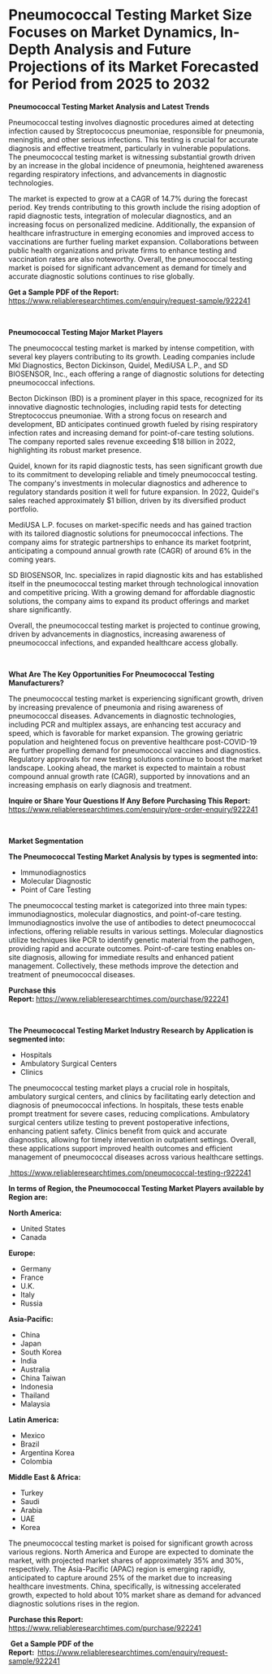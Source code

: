 <p><h1>Pneumococcal Testing Market Size Focuses on Market Dynamics, In-Depth Analysis and Future Projections of its Market Forecasted for Period from 2025 to 2032</h1></p><p><strong>Pneumococcal Testing Market Analysis and Latest Trends</strong></p>
<p><p>Pneumococcal testing involves diagnostic procedures aimed at detecting infection caused by Streptococcus pneumoniae, responsible for pneumonia, meningitis, and other serious infections. This testing is crucial for accurate diagnosis and effective treatment, particularly in vulnerable populations. The pneumococcal testing market is witnessing substantial growth driven by an increase in the global incidence of pneumonia, heightened awareness regarding respiratory infections, and advancements in diagnostic technologies.</p><p>The market is expected to grow at a CAGR of 14.7% during the forecast period. Key trends contributing to this growth include the rising adoption of rapid diagnostic tests, integration of molecular diagnostics, and an increasing focus on personalized medicine. Additionally, the expansion of healthcare infrastructure in emerging economies and improved access to vaccinations are further fueling market expansion. Collaborations between public health organizations and private firms to enhance testing and vaccination rates are also noteworthy. Overall, the pneumococcal testing market is poised for significant advancement as demand for timely and accurate diagnostic solutions continues to rise globally.</p></p>
<p><strong>Get a Sample PDF of the Report:&nbsp;</strong> <a href="https://www.reliableresearchtimes.com/enquiry/request-sample/922241?utm_campaign=3385&utm_medium=2&utm_source=Github&utm_content=ia&utm_term=18042025&utm_id=pneumococcal-testing">https://www.reliableresearchtimes.com/enquiry/request-sample/922241</a></p>
<p>&nbsp;</p>
<p><strong>Pneumococcal Testing Major Market Players</strong></p>
<p><p>The pneumococcal testing market is marked by intense competition, with several key players contributing to its growth. Leading companies include Mkl Diagnostics, Becton Dickinson, Quidel, MediUSA L.P., and SD BIOSENSOR, Inc., each offering a range of diagnostic solutions for detecting pneumococcal infections.</p><p>Becton Dickinson (BD) is a prominent player in this space, recognized for its innovative diagnostic technologies, including rapid tests for detecting Streptococcus pneumoniae. With a strong focus on research and development, BD anticipates continued growth fueled by rising respiratory infection rates and increasing demand for point-of-care testing solutions. The company reported sales revenue exceeding $18 billion in 2022, highlighting its robust market presence.</p><p>Quidel, known for its rapid diagnostic tests, has seen significant growth due to its commitment to developing reliable and timely pneumococcal testing. The company's investments in molecular diagnostics and adherence to regulatory standards position it well for future expansion. In 2022, Quidel's sales reached approximately $1 billion, driven by its diversified product portfolio.</p><p>MediUSA L.P. focuses on market-specific needs and has gained traction with its tailored diagnostic solutions for pneumococcal infections. The company aims for strategic partnerships to enhance its market footprint, anticipating a compound annual growth rate (CAGR) of around 6% in the coming years.</p><p>SD BIOSENSOR, Inc. specializes in rapid diagnostic kits and has established itself in the pneumococcal testing market through technological innovation and competitive pricing. With a growing demand for affordable diagnostic solutions, the company aims to expand its product offerings and market share significantly.</p><p>Overall, the pneumococcal testing market is projected to continue growing, driven by advancements in diagnostics, increasing awareness of pneumococcal infections, and expanded healthcare access globally.</p></p>
<p>&nbsp;</p>
<p><strong>What Are The Key Opportunities For Pneumococcal Testing Manufacturers?</strong></p>
<p><p>The pneumococcal testing market is experiencing significant growth, driven by increasing prevalence of pneumonia and rising awareness of pneumococcal diseases. Advancements in diagnostic technologies, including PCR and multiplex assays, are enhancing test accuracy and speed, which is favorable for market expansion. The growing geriatric population and heightened focus on preventive healthcare post-COVID-19 are further propelling demand for pneumococcal vaccines and diagnostics. Regulatory approvals for new testing solutions continue to boost the market landscape. Looking ahead, the market is expected to maintain a robust compound annual growth rate (CAGR), supported by innovations and an increasing emphasis on early diagnosis and treatment.</p></p>
<p><strong>Inquire or Share Your Questions If Any Before Purchasing This Report:</strong> <a href="https://www.reliableresearchtimes.com/enquiry/pre-order-enquiry/922241?utm_campaign=3385&utm_medium=2&utm_source=Github&utm_content=ia&utm_term=18042025&utm_id=pneumococcal-testing">https://www.reliableresearchtimes.com/enquiry/pre-order-enquiry/922241</a></p>
<p>&nbsp;</p>
<p><strong>Market Segmentation</strong></p>
<p><strong>The Pneumococcal Testing Market Analysis by types is segmented into:</strong></p>
<p><ul><li>Immunodiagnostics</li><li>Molecular Diagnostic</li><li>Point of Care Testing</li></ul></p>
<p><p>The pneumococcal testing market is categorized into three main types: immunodiagnostics, molecular diagnostics, and point-of-care testing. Immunodiagnostics involve the use of antibodies to detect pneumococcal infections, offering reliable results in various settings. Molecular diagnostics utilize techniques like PCR to identify genetic material from the pathogen, providing rapid and accurate outcomes. Point-of-care testing enables on-site diagnosis, allowing for immediate results and enhanced patient management. Collectively, these methods improve the detection and treatment of pneumococcal diseases.</p></p>
<p><strong>Purchase this Report:&nbsp;</strong><a href="https://www.reliableresearchtimes.com/purchase/922241?utm_campaign=3385&utm_medium=2&utm_source=Github&utm_content=ia&utm_term=18042025&utm_id=pneumococcal-testing">https://www.reliableresearchtimes.com/purchase/922241</a></p>
<p>&nbsp;</p>
<p><strong>The Pneumococcal Testing Market Industry Research by Application is segmented into:</strong></p>
<p><ul><li>Hospitals</li><li>Ambulatory Surgical Centers</li><li>Clinics</li></ul></p>
<p><p>The pneumococcal testing market plays a crucial role in hospitals, ambulatory surgical centers, and clinics by facilitating early detection and diagnosis of pneumococcal infections. In hospitals, these tests enable prompt treatment for severe cases, reducing complications. Ambulatory surgical centers utilize testing to prevent postoperative infections, enhancing patient safety. Clinics benefit from quick and accurate diagnostics, allowing for timely intervention in outpatient settings. Overall, these applications support improved health outcomes and efficient management of pneumococcal diseases across various healthcare settings.</p></p>
<p><a href="https://www.reliableresearchtimes.com/pneumococcal-testing-r922241?utm_campaign=3385&utm_medium=2&utm_source=Github&utm_content=ia&utm_term=18042025&utm_id=pneumococcal-testing">&nbsp;https://www.reliableresearchtimes.com/pneumococcal-testing-r922241</a></p>
<p><strong>In terms of Region, the Pneumococcal Testing Market Players available by Region are:</strong></p>
<p>
    <p> <strong> North America: </strong>
        <ul>
            <li>United States</li>
            <li>Canada</li>
        </ul>
        </p> 
    <p> <strong> Europe: </strong>
        <ul>
            <li>Germany</li>
            <li>France</li>
            <li>U.K.</li>
            <li>Italy</li>
            <li>Russia</li>
        </ul>
        </p> 
    <p> <strong> Asia-Pacific: </strong>
        <ul>
            <li>China</li>
            <li>Japan</li>
            <li>South Korea</li>
            <li>India</li>
            <li>Australia</li>
            <li>China Taiwan</li>
            <li>Indonesia</li>
            <li>Thailand</li>
            <li>Malaysia</li>
        </ul>
        </p> 
    <p> <strong> Latin America: </strong>
        <ul>
            <li>Mexico</li>
            <li>Brazil</li>
            <li>Argentina Korea</li>
            <li>Colombia</li>
        </ul>
        </p> 
    <p> <strong> Middle East & Africa: </strong>
        <ul>
            <li>Turkey</li>
            <li>Saudi</li>
            <li>Arabia</li>
            <li>UAE</li>
            <li>Korea</li>
        </ul>
    </p>
    </p>
<p><p>The pneumococcal testing market is poised for significant growth across various regions. North America and Europe are expected to dominate the market, with projected market shares of approximately 35% and 30%, respectively. The Asia-Pacific (APAC) region is emerging rapidly, anticipated to capture around 25% of the market due to increasing healthcare investments. China, specifically, is witnessing accelerated growth, expected to hold about 10% market share as demand for advanced diagnostic solutions rises in the region.</p></p>
<p><strong>Purchase this Report: </strong><a href="https://www.reliableresearchtimes.com/purchase/922241?utm_campaign=3385&utm_medium=2&utm_source=Github&utm_content=ia&utm_term=18042025&utm_id=pneumococcal-testing">https://www.reliableresearchtimes.com/purchase/922241</a></p>
<p>&nbsp;<strong>Get a Sample PDF of the Report:&nbsp;&nbsp;</strong><a href="https://www.reliableresearchtimes.com/enquiry/request-sample/922241?utm_campaign=3385&utm_medium=2&utm_source=Github&utm_content=ia&utm_term=18042025&utm_id=pneumococcal-testing">https://www.reliableresearchtimes.com/enquiry/request-sample/922241</a></p>
<p><strong></strong></p>
<p><p></p><p></p><p></p></p>